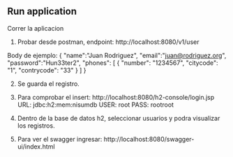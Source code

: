 ## Run application

Correr la aplicacion

1. Probar desde postman, endpoint: http://localhost:8080/v1/user

Body de ejemplo:
   {
   "name":"Juan Rodriguez",
   "email":"juan@rodriguez.org",
   "password":"Hun33ter2",
   "phones": [
   {
   "number": "1234567",
   "citycode": "1",
   "contrycode": "33"
   }
   ]
   }
   
2. Se guarda el registro.
   
3. Para comprobar el insert: http://localhost:8080/h2-console/login.jsp
URL: jdbc:h2:mem:nisumdb
USER: root
PASS: rootroot

4. Dentro de la base de datos h2, seleccionar usuarios y podra visualizar los registros.

5. Para ver el swagger ingresar: http://localhost:8080/swagger-ui/index.html

